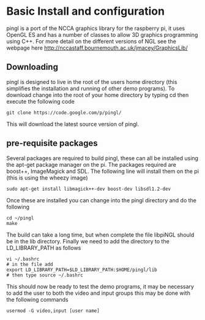 # Basic Install and configuration #

pingl is a port of the NCCA graphics library for the raspberry pi, it uses OpenGL ES and has a number of classes to allow 3D graphics programming using C++. For more detail on the different versions of NGL see the webpage here http://nccastaff.bournemouth.ac.uk/jmacey/GraphicsLib/


## Downloading ##

pingl is designed to live in the root of the users home directory (this simplifies the installation and running of other demo programs). To download change into the root of your home directory by typing cd then execute the following code
```
git clone https://code.google.com/p/pingl/
```

This will download the latest source version of pingl.

## pre-requisite packages ##
Several packages are required to build pingl, these can all be installed using the apt-get package manager on the pi. The packages required are boost++, ImageMagick and SDL. The following line will install them on the pi (this is using the wheezy image)
```
sudo apt-get install libmagick++-dev boost-dev libsdl1.2-dev
```
Once these are installed you can change into the pingl directory and do the following
```
cd ~/pingl
make
```
The build can take a long time, but when complete the file libpiNGL should be in the lib directory.
Finally we need to add the directory to the LD\_LIBRARY\_PATH as follows
```
vi ~/.bashrc
# in the file add
export LD_LIBRARY_PATH=$LD_LIBRARY_PATH:$HOME/pingl/lib
# then type source ~/.bashrc
```
This should now be ready to test the demo programs, it may be necessary to add the user to both the video and input groups this may be done with the following commands
```
usermod -G video,input [user name]
```